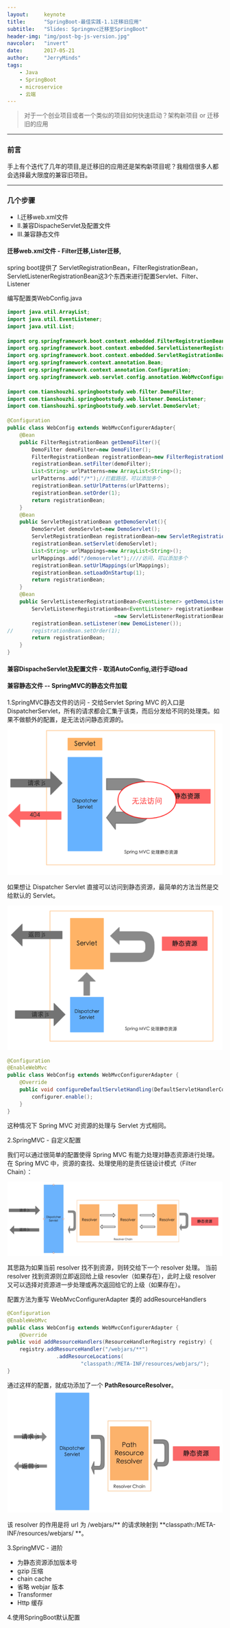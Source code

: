 ```yaml
---
layout:     keynote
title:      "SpringBoot-最佳实践-1.1迁移旧应用"
subtitle:   "Slides: Springmvc迁移至SpringBoot"
header-img: "img/post-bg-js-version.jpg"
navcolor:   "invert"
date:       2017-05-21
author:     "JerryMinds"
tags:
    - Java
    - SpringBoot
    - microservice
    - 云端
---
```




> 对于一个创业项目或者一个类似的项目如何快速启动？架构新项目 or 迁移旧的应用

---
### 前言

手上有个迭代了几年的项目,是迁移旧的应用还是架构新项目呢？我相信很多人都会选择最大限度的兼容旧项目。

---
### 几个步骤
* I.迁移web.xml文件
* II.兼容DispacheServlet及配置文件
* III.兼容静态文件

#### 迁移web.xml文件 - Filter迁移,Lister迁移,

spring boot提供了 ServletRegistrationBean，FilterRegistrationBean，ServletListenerRegistrationBean这3个东西来进行配置Servlet、Filter、Listener

编写配置类WebConfig.java

```java
import java.util.ArrayList;
import java.util.EventListener;
import java.util.List;
 
import org.springframework.boot.context.embedded.FilterRegistrationBean;
import org.springframework.boot.context.embedded.ServletListenerRegistrationBean;
import org.springframework.boot.context.embedded.ServletRegistrationBean;
import org.springframework.context.annotation.Bean;
import org.springframework.context.annotation.Configuration;
import org.springframework.web.servlet.config.annotation.WebMvcConfigurerAdapter;
 
import com.tianshouzhi.springbootstudy.web.filter.DemoFilter;
import com.tianshouzhi.springbootstudy.web.listener.DemoListener;
import com.tianshouzhi.springbootstudy.web.servlet.DemoServlet;
 
@Configuration
public class WebConfig extends WebMvcConfigurerAdapter{
    @Bean
    public FilterRegistrationBean getDemoFilter(){
        DemoFilter demoFilter=new DemoFilter();
        FilterRegistrationBean registrationBean=new FilterRegistrationBean();
        registrationBean.setFilter(demoFilter);
        List<String> urlPatterns=new ArrayList<String>();
        urlPatterns.add("/*");//拦截路径，可以添加多个
        registrationBean.setUrlPatterns(urlPatterns);
        registrationBean.setOrder(1);
        return registrationBean;
    }
    @Bean
    public ServletRegistrationBean getDemoServlet(){
        DemoServlet demoServlet=new DemoServlet();
        ServletRegistrationBean registrationBean=new ServletRegistrationBean();
        registrationBean.setServlet(demoServlet);
        List<String> urlMappings=new ArrayList<String>();
        urlMappings.add("/demoservlet");////访问，可以添加多个
        registrationBean.setUrlMappings(urlMappings);
        registrationBean.setLoadOnStartup(1);
        return registrationBean;
    }
    @Bean
    public ServletListenerRegistrationBean<EventListener> getDemoListener(){
        ServletListenerRegistrationBean<EventListener> registrationBean
                                   =new ServletListenerRegistrationBean<>();
        registrationBean.setListener(new DemoListener());
//      registrationBean.setOrder(1);
        return registrationBean;
    }
}
```

#### 兼容DispacheServlet及配置文件 - 取消AutoConfig,进行手动load



#### 兼容静态文件 -- SpringMVC的静态文件加载

1.SpringMVC静态文件的访问 - 交给Servlet
Spring MVC 的入口是 DispatcherServlet，所有的请求都会汇集于该类，而后分发给不同的处理类。如果不做额外的配置，是无法访问静态资源的。
![img](/img/in-post/post-springboot/post-springboot-static-resource-01.png)

如果想让 Dispatcher Servlet 直接可以访问到静态资源，最简单的方法当然是交给默认的 Servlet。

![img](/img/in-post/post-springboot/post-springboot-static-resource-02.png)

```java
@Configuration
@EnableWebMvc
public class WebConfig extends WebMvcConfigurerAdapter {
    @Override
    public void configureDefaultServletHandling(DefaultServletHandlerConfigurer configurer) {
        configurer.enable();
    }
}

```
这种情况下 Spring MVC 对资源的处理与 Servlet 方式相同。

2.SpringMVC - 自定义配置

我们可以通过很简单的配置使得 Spring MVC 有能力处理对静态资源进行处理。
在 Spring MVC 中，资源的查找、处理使用的是责任链设计模式（Filter Chain）：

![img](/img/in-post/post-springboot/post-springboot-static-resource-03.png)

其思路为如果当前 resolver 找不到资源，则转交给下一个 resolver 处理。 当前 resolver 找到资源则立即返回给上级 resovler（如果存在），此时上级 resolver 又可以选择对资源进一步处理或再次返回给它的上级（如果存在）。

配置方法为重写 WebMvcConfigurerAdapter 类的 addResourceHandlers

```java
@Configuration
@EnableWebMvc
public class WebConfig extends WebMvcConfigurerAdapter {
    @Override
public void addResourceHandlers(ResourceHandlerRegistry registry) {
    registry.addResourceHandler("/webjars/**")
                .addResourceLocations(
                        "classpath:/META-INF/resources/webjars/");
}
```

通过这样的配置，就成功添加了一个 **PathResourceResolver**。
![img](/img/in-post/post-springboot/post-springboot-static-resource-04.png)

该 resolver 的作用是将 url 为 /webjars/** 的请求映射到 **classpath:/META-INF/resources/webjars/ **。


3.SpringMVC - 进阶
* 为静态资源添加版本号
* gzip 压缩
* chain cache
* 省略 webjar 版本
* Transformer
* Http 缓存

4.使用SpringBoot默认配置